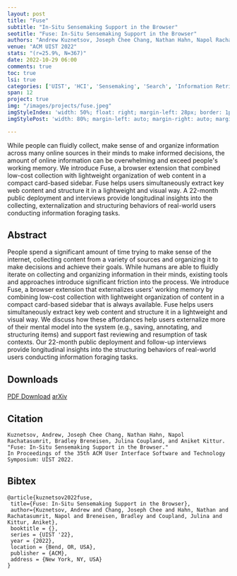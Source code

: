 ```yaml
---
layout: post
title: "Fuse"
subtitle: "In-Situ Sensemaking Support in the Browser"
seotitle: "Fuse: In-Situ Sensemaking Support in the Browser"
authors: "Andrew Kuznetsov, Joseph Chee Chang, Nathan Hahn, Napol Rachatasumrit, Bradley Breneisen, Julina Coupland, Aniket Kittur."
venue: "ACM UIST 2022"
stats: "(r=25.9%, N=367)"
date: 2022-10-29 06:00
comments: true
toc: true
lsi: true
categories: ['UIST', 'HCI', 'Sensemaking', 'Search', 'Information Retrieval', 'Interaction']
span: 12
project: true
img: "/images/projects/fuse.jpeg"
imgStyleIndex: 'width: 50%; float: right; margin-left: 28px; border: 1px solid lightgray;'
imgStylePost: 'width: 80%; margin-left: auto; margin-right: auto; margin-top: 28px; border: 1px solid lightgray;'

---
```



While people can fluidly collect, make sense of  and organize information
across many online sources in their minds to make informed decisions, the
amount of online information can be overwhelming and exceed people's working
memory.  We introduce Fuse, a browser extension that combined low-cost
collection with lightweight organization of web content in a compact card-based
sidebar.  Fuse helps users simultaneously extract key web content and structure
it in a lightweight and visual way.  A 22-month public deployment and
interviews provide longitudinal insights into the collecting, externalization
and  structuring behaviors of real-world users conducting information foraging
tasks.



<!--more-->

Abstract
----------------------
People spend a significant amount of time trying to make sense of the internet,
collecting content from a variety of sources and organizing it to make
decisions and achieve their goals. While humans are able to fluidly iterate on
collecting and organizing information in their minds, existing tools and
approaches introduce significant friction into the process. We introduce Fuse,
a browser extension that externalizes users' working memory by combining
low-cost collection with lightweight organization of content in a compact
card-based sidebar that is always available. Fuse helps users simultaneously
extract key web content and structure it in a lightweight and visual way. We
discuss how these affordances help users externalize more of their mental model
into the system (e.g., saving, annotating, and structuring items) and support
fast reviewing and resumption of task contexts. Our 22-month public deployment
and follow-up interviews provide longitudinal insights into the structuring
behaviors of real-world users conducting information foraging tasks.





Downloads
----------------------
<a class="btn btn-default" href="/images/papers/fuse.pdf" target='_blank' onclick="_gaq.push(['_trackEvent', 'Paper', 'Fuse', 'PDF']);" role="button">PDF Download</a>
<a class="btn btn-default" href="https://arxiv.org/abs/2208.14861" target='_blank' onclick="_gaq.push(['_trackEvent', 'Paper', 'Fuse', 'arXiv']);"  role="button">arXiv</a>


Citation
----------------------
```
Kuznetsov, Andrew, Joseph Chee Chang, Nathan Hahn, Napol Rachatasumrit, Bradley Breneisen, Julina Coupland, and Aniket Kittur.
"Fuse: In-Situ Sensemaking Support in the Browser."
In Proceedings of the 35th ACM User Interface Software and Technology Symposium: UIST 2022.
```

Bibtex
----------------------
```
@article{kuznetsov2022fuse,
 title={Fuse: In-Situ Sensemaking Support in the Browser},
 author={Kuznetsov, Andrew and Chang, Joseph Chee and Hahn, Nathan and Rachatasumrit, Napol and Breneisen, Bradley and Coupland, Julina and Kittur, Aniket},
 booktitle = {},
 series = {UIST '22},
 year = {2022},
 location = {Bend, OR, USA},
 publisher = {ACM},
 address = {New York, NY, USA}
}
```
